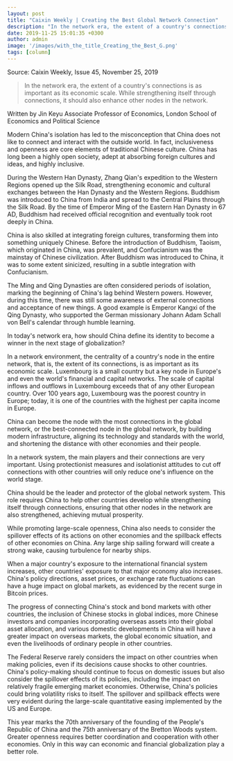 ```yaml
---
layout: post
title: "Caixin Weekly | Creating the Best Global Network Connection"
description: "In the network era, the extent of a country's connections is as important as its economic scale. While strengthening itself through connections, it should also enhance other nodes in the network."
date: 2019-11-25 15:01:35 +0300
author: admin
image: '/images/with_the_title_Creating_the_Best_G.png'
tags: [column]
---
```

Source: Caixin Weekly, Issue 45, November 25, 2019

> In the network era, the extent of a country's connections is as important as its economic scale. While strengthening itself through connections, it should also enhance other nodes in the network.

Written by Jin Keyu
Associate Professor of Economics, London School of Economics and Political Science

Modern China's isolation has led to the misconception that China does not like to connect and interact with the outside world. In fact, inclusiveness and openness are core elements of traditional Chinese culture. China has long been a highly open society, adept at absorbing foreign cultures and ideas, and highly inclusive.

During the Western Han Dynasty, Zhang Qian's expedition to the Western Regions opened up the Silk Road, strengthening economic and cultural exchanges between the Han Dynasty and the Western Regions. Buddhism was introduced to China from India and spread to the Central Plains through the Silk Road. By the time of Emperor Ming of the Eastern Han Dynasty in 67 AD, Buddhism had received official recognition and eventually took root deeply in China.

China is also skilled at integrating foreign cultures, transforming them into something uniquely Chinese. Before the introduction of Buddhism, Taoism, which originated in China, was prevalent, and Confucianism was the mainstay of Chinese civilization. After Buddhism was introduced to China, it was to some extent sinicized, resulting in a subtle integration with Confucianism.

The Ming and Qing Dynasties are often considered periods of isolation, marking the beginning of China's lag behind Western powers. However, during this time, there was still some awareness of external connections and acceptance of new things. A good example is Emperor Kangxi of the Qing Dynasty, who supported the German missionary Johann Adam Schall von Bell's calendar through humble learning.

In today's network era, how should China define its identity to become a winner in the next stage of globalization?

In a network environment, the centrality of a country's node in the entire network, that is, the extent of its connections, is as important as its economic scale. Luxembourg is a small country but a key node in Europe's and even the world's financial and capital networks. The scale of capital inflows and outflows in Luxembourg exceeds that of any other European country. Over 100 years ago, Luxembourg was the poorest country in Europe; today, it is one of the countries with the highest per capita income in Europe.

China can become the node with the most connections in the global network, or the best-connected node in the global network, by building modern infrastructure, aligning its technology and standards with the world, and shortening the distance with other economies and their people.

In a network system, the main players and their connections are very important. Using protectionist measures and isolationist attitudes to cut off connections with other countries will only reduce one's influence on the world stage.

China should be the leader and protector of the global network system. This role requires China to help other countries develop while strengthening itself through connections, ensuring that other nodes in the network are also strengthened, achieving mutual prosperity.

While promoting large-scale openness, China also needs to consider the spillover effects of its actions on other economies and the spillback effects of other economies on China. Any large ship sailing forward will create a strong wake, causing turbulence for nearby ships.

When a major country's exposure to the international financial system increases, other countries' exposure to that major economy also increases. China's policy directions, asset prices, or exchange rate fluctuations can have a huge impact on global markets, as evidenced by the recent surge in Bitcoin prices.

The progress of connecting China's stock and bond markets with other countries, the inclusion of Chinese stocks in global indices, more Chinese investors and companies incorporating overseas assets into their global asset allocation, and various domestic developments in China will have a greater impact on overseas markets, the global economic situation, and even the livelihoods of ordinary people in other countries.

The Federal Reserve rarely considers the impact on other countries when making policies, even if its decisions cause shocks to other countries. China's policy-making should continue to focus on domestic issues but also consider the spillover effects of its policies, including the impact on relatively fragile emerging market economies. Otherwise, China's policies could bring volatility risks to itself. The spillover and spillback effects were very evident during the large-scale quantitative easing implemented by the US and Europe.

This year marks the 70th anniversary of the founding of the People's Republic of China and the 75th anniversary of the Bretton Woods system. Greater openness requires better coordination and cooperation with other economies. Only in this way can economic and financial globalization play a better role.